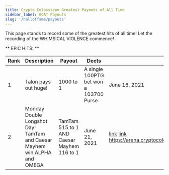 ```yaml
---
title: Crypto Colossseum Greatest Payouts of All Time
sidebar_label: GOAT Payouts
slug: '/halloffame/payouts'
---
```


This page stands to record some of the greatest hits of all time!
Let the recording of the WHIMSICAL VIOLENCE commence!

** EPIC HITS: **

| Rank  	| Description 	| Payout| Deets  	| Date  	| link  |
|---	|---	|---	|---	|---    |---    |
| 1 | Talon pays out huge! | 1000 to 1 | A single 100PTG bet won a 103700 Purse | June 16, 2021 | [link](https://arena.cryptocolosseum.com/tournament/1099528405191)
| 2 | Monday Double Longshot Day!  TamTam and Caesar Mayhem win ALPHA and OMEGA | TamTam 515 to 1 AND Caesar Mayhem 116 to 1 | June 21, 2021 | [link](https://arena.cryptocolosseum.com/tournament/1099528405201) [link](https://arena.cryptocolosseum.com/tournament/1099528405202) https://arena.cryptocolosseum.com/tournament/1099528405202|
